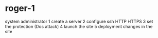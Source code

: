 # roger-1
system administrator
1 create a server
2 configure ssh HTTP HTTPS
3 set the protection (Dos attack)
4 launch the site
5 deployment changes in the site

